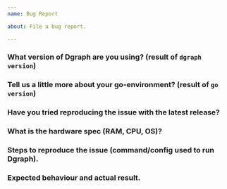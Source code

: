 ```yaml
---
name: Bug Report

about: File a bug report.

---
```


 <!-- If you suspect this could be a bug, follow the template. -->

### What version of Dgraph are you using? (result of `dgraph version`)


### Tell us a little more about your go-environment? (result of `go version`)


### Have you tried reproducing the issue with the latest release? 


### What is the hardware spec (RAM, CPU, OS)?


### Steps to reproduce the issue (command/config used to run Dgraph).


### Expected behaviour and actual result.
